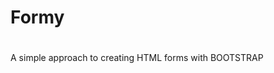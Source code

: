 <div class="jumbotron">
    <h1>Formy<h1>
</div>
<p>A simple approach to creating HTML forms with BOOTSTRAP</p>
